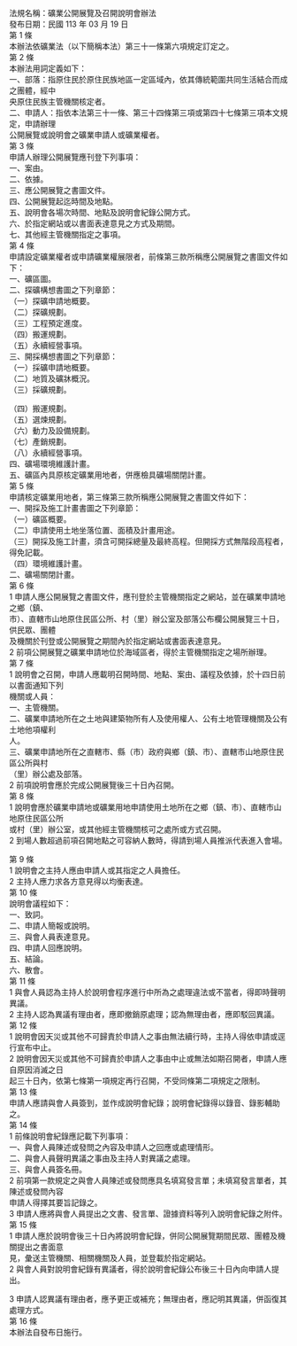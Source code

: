 法規名稱：礦業公開展覽及召開說明會辦法  
發布日期：民國 113 年 03 月 19 日  
第 1 條  
本辦法依礦業法（以下簡稱本法）第三十一條第六項規定訂定之。  
第 2 條  
本辦法用詞定義如下：  
一、部落：指原住民於原住民族地區一定區域內，依其傳統範圍共同生活結合而成之團體，經中  
央原住民族主管機關核定者。  
二、申請人：指依本法第三十一條、第三十四條第三項或第四十七條第三項本文規定，申請辦理  
公開展覽或說明會之礦業申請人或礦業權者。  
第 3 條  
申請人辦理公開展覽應刊登下列事項：  
一、案由。  
二、依據。  
三、應公開展覽之書圖文件。  
四、公開展覽起迄時間及地點。  
五、說明會各場次時間、地點及說明會紀錄公開方式。  
六、於指定網站或以書面表達意見之方式及期間。  
七、其他經主管機關指定之事項。  
第 4 條  
申請設定礦業權者或申請礦業權展限者，前條第三款所稱應公開展覽之書圖文件如下：  
一、礦區圖。  
二、探礦構想書圖之下列章節：  
（一）探礦申請地概要。  
（二）探礦規劃。  
（三）工程預定進度。  
（四）搬運規劃。  
（五）永續經營事項。  
三、開採構想書圖之下列章節：  
（一）採礦申請地概要。  
（二）地質及礦牀概況。  
（三）採礦規劃。  


（四）搬運規劃。  
（五）選煉規劃。  
（六）動力及設備規劃。  
（七）產銷規劃。  
（八）永續經營事項。  
四、礦場環境維護計畫。  
五、礦區內具原核定礦業用地者，併應檢具礦場關閉計畫。  
第 5 條  
申請核定礦業用地者，第三條第三款所稱應公開展覽之書圖文件如下：  
一、開採及施工計畫書圖之下列章節：  
（一）礦區概要。  
（二）申請使用土地坐落位置、面積及計畫用途。  
（三）開採及施工計畫，須含可開採總量及最終高程。但開採方式無階段高程者，得免記載。  
（四）環境維護計畫。  
二、礦場關閉計畫。  
第 6 條  
1 申請人應公開展覽之書圖文件，應刊登於主管機關指定之網站，並在礦業申請地之鄉（鎮、  
市）、直轄市山地原住民區公所、村（里）辦公室及部落公布欄公開展覽三十日，供民眾、團體  
及機關於刊登或公開展覽之期間內於指定網站或書面表達意見。  
2 前項公開展覽之礦業申請地位於海域區者，得於主管機關指定之場所辦理。  
第 7 條  
1 說明會之召開，申請人應載明召開時間、地點、案由、議程及依據，於十四日前以書面通知下列  
機關或人員：  
一、主管機關。  
二、礦業申請地所在之土地與建築物所有人及使用權人、公有土地管理機關及公有土地他項權利  
人。  
三、礦業申請地所在之直轄市、縣（市）政府與鄉（鎮、市）、直轄市山地原住民區公所與村  
（里）辦公處及部落。  
2 前項說明會應於完成公開展覽後三十日內召開。  
第 8 條  
1 說明會應於礦業申請地或礦業用地申請使用土地所在之鄉（鎮、市）、直轄市山地原住民區公所  
或村（里）辦公室，或其他經主管機關核可之處所或方式召開。  
2 到場人數超過前項召開地點之可容納人數時，得請到場人員推派代表進入會場。  


第 9 條  
1 說明會之主持人應由申請人或其指定之人員擔任。  
2 主持人應力求各方意見得以均衡表達。  
第 10 條  
說明會議程如下：  
一、致詞。  
二、申請人簡報或說明。  
三、與會人員表達意見。  
四、申請人回應說明。  
五、結論。  
六、散會。  
第 11 條  
1 與會人員認為主持人於說明會程序進行中所為之處理違法或不當者，得即時聲明異議。  
2 主持人認為異議有理由者，應即撤銷原處理；認為無理由者，應即駁回異議。  
第 12 條  
1 說明會因天災或其他不可歸責於申請人之事由無法續行時，主持人得依申請或逕行宣布中止。  
2 說明會因天災或其他不可歸責於申請人之事由中止或無法如期召開者，申請人應自原因消滅之日  
起三十日內，依第七條第一項規定再行召開，不受同條第二項規定之限制。  
第 13 條  
申請人應請與會人員簽到，並作成說明會紀錄；說明會紀錄得以錄音、錄影輔助之。  
第 14 條  
1 前條說明會紀錄應記載下列事項：  
一、與會人員陳述或發問之內容及申請人之回應或處理情形。  
二、與會人員聲明異議之事由及主持人對異議之處理。  
三、與會人員簽名冊。  
2 前項第一款規定之與會人員陳述或發問應具名填寫發言單；未填寫發言單者，其陳述或發問內容  
申請人得擇其要旨記錄之。  
3 申請人應將與會人員提出之文書、發言單、證據資料等列入說明會紀錄之附件。  
第 15 條  
1 申請人應於說明會後三十日內將說明會紀錄，併同公開展覽期間民眾、團體及機關提出之書面意  
見，彙送主管機關、相關機關及人員，並登載於指定網站。  
2 與會人員對說明會紀錄有異議者，得於說明會紀錄公布後三十日內向申請人提出。  


3 申請人認異議有理由者，應予更正或補充；無理由者，應記明其異議，併函復其處理方式。  
第 16 條  
本辦法自發布日施行。  


